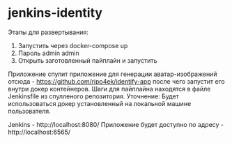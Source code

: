 # jenkins-identity

Этапы для развертывания:

1) Запустить через docker-compose up
2) Пароль admin admin
3) Открыть заготовленный пайплайн и запустить

Приложение спулит приложение для генерации аватар-изображений отсюда - https://github.com/ripo4ek/identify-app после чего запустит его внутри докер контейнеров.  Шаги для пайплайна находятся в файле Jenkinsfile из спулленого репозитория.
Уточнение: Будет использоваться докер установленный на локальной машине пользователя.

Jenkins - http://localhost:8080/
Приложение будет доступно по адресу - http://localhost:6565/
